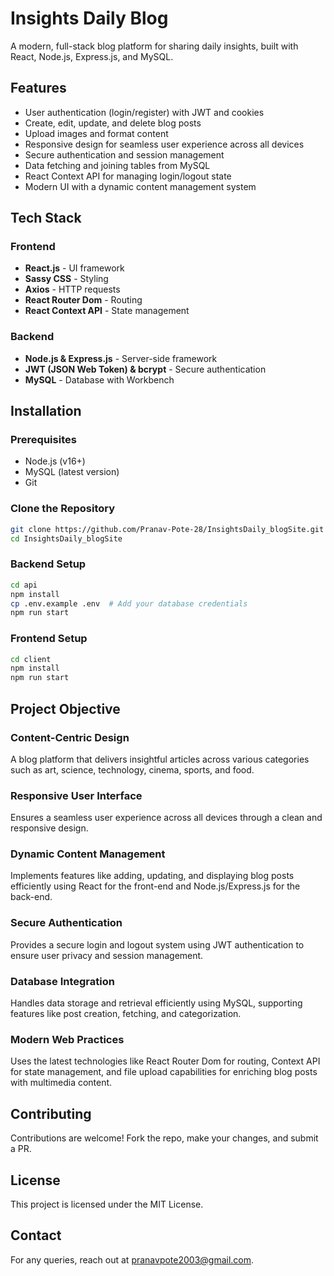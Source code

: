 # Insights Daily Blog

A modern, full-stack blog platform for sharing daily insights, built with React, Node.js, Express.js, and MySQL.

## Features

- User authentication (login/register) with JWT and cookies
- Create, edit, update, and delete blog posts
- Upload images and format content
- Responsive design for seamless user experience across all devices
- Secure authentication and session management
- Data fetching and joining tables from MySQL
- React Context API for managing login/logout state
- Modern UI with a dynamic content management system

## Tech Stack

### Frontend
- **React.js** - UI framework
- **Sassy CSS** - Styling
- **Axios** - HTTP requests
- **React Router Dom** - Routing
- **React Context API** - State management

### Backend
- **Node.js & Express.js** - Server-side framework
- **JWT (JSON Web Token) & bcrypt** - Secure authentication
- **MySQL** - Database with Workbench

## Installation

### Prerequisites
- Node.js (v16+)
- MySQL (latest version)
- Git

### Clone the Repository
```sh
git clone https://github.com/Pranav-Pote-28/InsightsDaily_blogSite.git
cd InsightsDaily_blogSite
```

### Backend Setup
```sh
cd api
npm install
cp .env.example .env  # Add your database credentials
npm run start
```

### Frontend Setup
```sh
cd client
npm install
npm run start
```

## Project Objective

### Content-Centric Design
A blog platform that delivers insightful articles across various categories such as art, science, technology, cinema, sports, and food.

### Responsive User Interface
Ensures a seamless user experience across all devices through a clean and responsive design.

### Dynamic Content Management
Implements features like adding, updating, and displaying blog posts efficiently using React for the front-end and Node.js/Express.js for the back-end.

### Secure Authentication
Provides a secure login and logout system using JWT authentication to ensure user privacy and session management.

### Database Integration
Handles data storage and retrieval efficiently using MySQL, supporting features like post creation, fetching, and categorization.

### Modern Web Practices
Uses the latest technologies like React Router Dom for routing, Context API for state management, and file upload capabilities for enriching blog posts with multimedia content.

## Contributing
Contributions are welcome! Fork the repo, make your changes, and submit a PR.

## License
This project is licensed under the MIT License.

## Contact
For any queries, reach out at [pranavpote2003@gmail.com](mailto:pranavpote2003@gmail.com).

